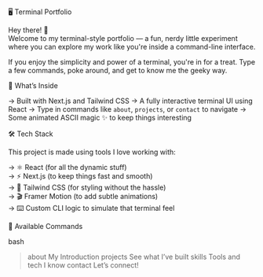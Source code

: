  🖥️ Terminal Portfolio

Hey there! 👋  
Welcome to my terminal-style portfolio — a fun, nerdy little experiment where you can explore my work like you're inside a command-line interface.

If you enjoy the simplicity and power of a terminal, you're in for a treat. Type a few commands, poke around, and get to know me the geeky way.



 🚀 What’s Inside

-> Built with Next.js and Tailwind CSS
-> A fully interactive terminal UI using React
-> Type in commands like `about`, `projects`, or `contact` to navigate
-> Some animated ASCII magic ✨ to keep things interesting



 🛠️ Tech Stack

This project is made using tools I love working with:

-> ⚛️ React (for all the dynamic stuff)  
-> ⚡ Next.js (to keep things fast and smooth)  
-> 🎨 Tailwind CSS (for styling without the hassle)  
-> 🎬 Framer Motion (to add subtle animations)  
-> ⌨️ Custom CLI logic to simulate that terminal feel



 📁 Available Commands

  bash
> about        My Introduction
> projects     See what I’ve built
> skills       Tools and tech I know
> contact      Let’s connect!
